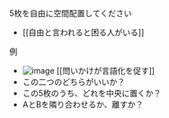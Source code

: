 
5枚を自由に空間配置してください
- [[自由と言われると困る人がいる]]

例
- ![image](https://gyazo.com/cabdd083d23af1b104f21c720d5d5e87/thumb/1000)
[[問いかけが言語化を促す]]
- この二つのどちらがいいか？
- この5枚のうち、どれを中央に置くか？
- AとBを隣り合わせるか、離すか？
